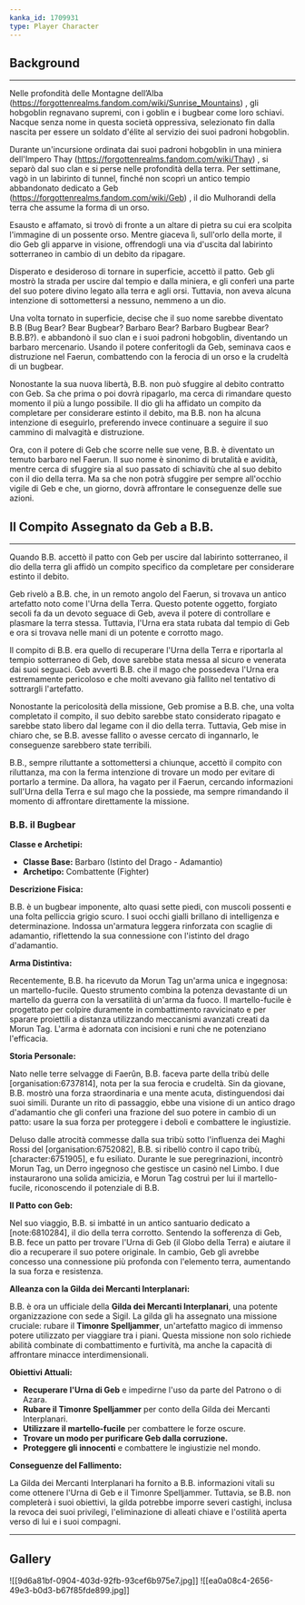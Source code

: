 ```yaml
---
kanka_id: 1709931
type: Player Character
---
```


## Background

-----------------------------------

Nelle profondità delle Montagne dell’Alba (<https://forgottenrealms.fandom.com/wiki/Sunrise_Mountains>) , gli hobgoblin regnavano supremi, con i goblin e i bugbear come loro schiavi. Nacque senza nome in questa società oppressiva, selezionato fin dalla nascita per essere un soldato d'élite al servizio dei suoi padroni hobgoblin.

  

Durante un'incursione ordinata dai suoi padroni hobgoblin in una miniera dell'Impero Thay (<https://forgottenrealms.fandom.com/wiki/Thay>) , si separò dal suo clan e si perse nelle profondità della terra. Per settimane, vagò in un labirinto di tunnel, finché non scoprì un antico tempio abbandonato dedicato a Geb (<https://forgottenrealms.fandom.com/wiki/Geb>) , il dio Mulhorandi della terra che assume la forma di un orso.

  

Esausto e affamato, si trovò di fronte a un altare di pietra su cui era scolpita l'immagine di un possente orso. Mentre giaceva lì, sull'orlo della morte, il dio Geb gli apparve in visione, offrendogli una via d'uscita dal labirinto sotterraneo in cambio di un debito da ripagare.

  

Disperato e desideroso di tornare in superficie, accettò il patto. Geb gli mostrò la strada per uscire dal tempio e dalla miniera, e gli conferì una parte del suo potere divino legato alla terra e agli orsi. Tuttavia, non aveva alcuna intenzione di sottomettersi a nessuno, nemmeno a un dio.

  

Una volta tornato in superficie, decise che il suo nome sarebbe diventato B.B (Bug Bear? Bear Bugbear? Barbaro Bear? Barbaro Bugbear Bear? B.B.B?). e abbandonò il suo clan e i suoi padroni hobgoblin, diventando un barbaro mercenario. Usando il potere conferitogli da Geb, seminava caos e distruzione nel Faerun, combattendo con la ferocia di un orso e la crudeltà di un bugbear.

  

Nonostante la sua nuova libertà, B.B. non può sfuggire al debito contratto con Geb. Sa che prima o poi dovrà ripagarlo, ma cerca di rimandare questo momento il più a lungo possibile. Il dio gli ha affidato un compito da completare per considerare estinto il debito, ma B.B. non ha alcuna intenzione di eseguirlo, preferendo invece continuare a seguire il suo cammino di malvagità e distruzione.

  

Ora, con il potere di Geb che scorre nelle sue vene, B.B. è diventato un temuto barbaro nel Faerun. Il suo nome è sinonimo di brutalità e avidità, mentre cerca di sfuggire sia al suo passato di schiavitù che al suo debito con il dio della terra. Ma sa che non potrà sfuggire per sempre all'occhio vigile di Geb e che, un giorno, dovrà affrontare le conseguenze delle sue azioni.

  
  
  

## Il Compito Assegnato da Geb a B.B.

--------------------------------------------------------------------------

  

Quando B.B. accettò il patto con Geb per uscire dal labirinto sotterraneo, il dio della terra gli affidò un compito specifico da completare per considerare estinto il debito.

  

Geb rivelò a B.B. che, in un remoto angolo del Faerun, si trovava un antico artefatto noto come l'Urna della Terra. Questo potente oggetto, forgiato secoli fa da un devoto seguace di Geb, aveva il potere di controllare e plasmare la terra stessa. Tuttavia, l'Urna era stata rubata dal tempio di Geb e ora si trovava nelle mani di un potente e corrotto mago.

  

Il compito di B.B. era quello di recuperare l'Urna della Terra e riportarla al tempio sotterraneo di Geb, dove sarebbe stata messa al sicuro e venerata dai suoi seguaci. Geb avvertì B.B. che il mago che possedeva l'Urna era estremamente pericoloso e che molti avevano già fallito nel tentativo di sottrargli l'artefatto.

  

Nonostante la pericolosità della missione, Geb promise a B.B. che, una volta completato il compito, il suo debito sarebbe stato considerato ripagato e sarebbe stato libero dal legame con il dio della terra. Tuttavia, Geb mise in chiaro che, se B.B. avesse fallito o avesse cercato di ingannarlo, le conseguenze sarebbero state terribili.

  

B.B., sempre riluttante a sottomettersi a chiunque, accettò il compito con riluttanza, ma con la ferma intenzione di trovare un modo per evitare di portarlo a termine. Da allora, ha vagato per il Faerun, cercando informazioni sull'Urna della Terra e sul mago che la possiede, ma sempre rimandando il momento di affrontare direttamente la missione.

### **B.B. il Bugbear**

**Classe e Archetipi:**

* **Classe Base:** Barbaro (Istinto del Drago - Adamantio)
* **Archetipo:** Combattente (Fighter)

**Descrizione Fisica:**

B.B. è un bugbear imponente, alto quasi sette piedi, con muscoli possenti e una folta pelliccia grigio scuro. I suoi occhi gialli brillano di intelligenza e determinazione. Indossa un'armatura leggera rinforzata con scaglie di adamantio, riflettendo la sua connessione con l'istinto del drago d'adamantio.

**Arma Distintiva:**

Recentemente, B.B. ha ricevuto da Morun Tag un'arma unica e ingegnosa: un martello-fucile. Questo strumento combina la potenza devastante di un martello da guerra con la versatilità di un'arma da fuoco. Il martello-fucile è progettato per colpire duramente in combattimento ravvicinato e per sparare proiettili a distanza utilizzando meccanismi avanzati creati da Morun Tag. L'arma è adornata con incisioni e runi che ne potenziano l'efficacia.

**Storia Personale:**

Nato nelle terre selvagge di Faerûn, B.B. faceva parte della tribù delle [organisation:6737814], nota per la sua ferocia e crudeltà. Sin da giovane, B.B. mostrò una forza straordinaria e una mente acuta, distinguendosi dai suoi simili. Durante un rito di passaggio, ebbe una visione di un antico drago d'adamantio che gli conferì una frazione del suo potere in cambio di un patto: usare la sua forza per proteggere i deboli e combattere le ingiustizie.

Deluso dalle atrocità commesse dalla sua tribù sotto l'influenza dei Maghi Rossi del [organisation:6752082], B.B. si ribellò contro il capo tribù, [character:6751905], e fu esiliato. Durante le sue peregrinazioni, incontrò Morun Tag, un Derro ingegnoso che gestisce un casinò nel Limbo. I due instaurarono una solida amicizia, e Morun Tag costruì per lui il martello-fucile, riconoscendo il potenziale di B.B.

**Il Patto con Geb:**

Nel suo viaggio, B.B. si imbatté in un antico santuario dedicato a [note:6810284], il dio della terra corrotto. Sentendo la sofferenza di Geb, B.B. fece un patto per trovare l'Urna di Geb (il Globo della Terra) e aiutare il dio a recuperare il suo potere originale. In cambio, Geb gli avrebbe concesso una connessione più profonda con l'elemento terra, aumentando la sua forza e resistenza.

**Alleanza con la Gilda dei Mercanti Interplanari:**

B.B. è ora un ufficiale della **Gilda dei Mercanti Interplanari**, una potente organizzazione con sede a Sigil. La gilda gli ha assegnato una missione cruciale: rubare il **Timonre Spelljammer**, un'artefatto magico di immenso potere utilizzato per viaggiare tra i piani. Questa missione non solo richiede abilità combinate di combattimento e furtività, ma anche la capacità di affrontare minacce interdimensionali.

**Obiettivi Attuali:**

* **Recuperare l'Urna di Geb** e impedirne l'uso da parte del Patrono o di Azara.
* **Rubare il Timonre Spelljammer** per conto della Gilda dei Mercanti Interplanari.
* **Utilizzare il martello-fucile** per combattere le forze oscure.
* **Trovare un modo per purificare Geb dalla corruzione.**
* **Proteggere gli innocenti** e combattere le ingiustizie nel mondo.

**Conseguenze del Fallimento:**

La Gilda dei Mercanti Interplanari ha fornito a B.B. informazioni vitali su come ottenere l'Urna di Geb e il Timonre Spelljammer. Tuttavia, se B.B. non completerà i suoi obiettivi, la gilda potrebbe imporre severi castighi, inclusa la revoca dei suoi privilegi, l'eliminazione di alleati chiave e l'ostilità aperta verso di lui e i suoi compagni.

***
## Gallery
![[9d6a81bf-0904-403d-92fb-93cef6b975e7.jpg]]
![[ea0a08c4-2656-49e3-b0d3-b67f85fde899.jpg]]